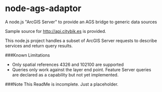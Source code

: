 node-ags-adaptor
================

A node.js "ArcGIS Server" to provide an AGS bridge to generic data sources

Sample source for http://api.citybik.es is provided.

This node.js project handles a subset of ArcGIS Server requests to describe services and return query results.

###Known Limitations
* Only spatial references 4326 and 102100 are supported
* Queries only work against the layer end point. Feature Server queries are declared as a capability but not yet implemented.

###Note
This ReadMe is incomplete. Just a placeholder.
